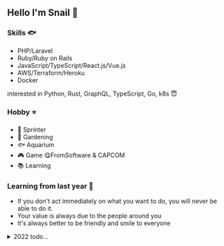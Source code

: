 ## Hello I'm Snail 🐚

### Skills 🐟
- PHP/Laravel
- Ruby/Ruby on Rails
- JavaScript/TypeScript/React.js/Vue.js
- AWS/Terraform/Heroku
- Docker

interested in Python, Rust, GraphQL, TypeScript, Go, k8s 😇

### Hobby ⭐
- 🏃 Sprinter 
- 🍅 Gardening 
- 🐟 Aquarium 
- 🎮 Game    😋FromSoftware & CAPCOM
- 📚 Learning 

### Learning from last year 🌼
- If you don't act immediately on what you want to do, you will never be able to do it.
- Your value is always due to the people around you
- It's always better to be friendly and smile to everyone

<details><summary>2022 todo...</summary>
  
### Backend

Learn multiple languages, deepen knowledge of DB, architecture, and algorithms, and acquire the expertise to compete on the front line and contribute to development efficiency.

- [ ]  Creating an automated development platform for Laravel
- [ ]  Hanami
- [ ]  Python
- [ ]  Go
- [ ]  TypeScript (Nest.js)
- [ ]  Rust
- [ ]  Creating an application that introduces the BFF layer
- [ ]  Increase DB knowledge to reach educational level
- [ ]  Creation of test environment and test automation tools, including E2E
- [ ]  Complete understanding of object-oriented and clean architecture
- [ ]  Creating applications to be implemented with DDD
- [ ]  Creating microservice applications
- [ ]  Engage in or reach the development of large-scale services
- [ ]  Squeezed in a harsh environment
  
### Frontend

This year, I'll keep it low. Catch up with the latest trends, increase my knowledge to a level where I can provide value through personal development, and acquire enough knowledge to make it easy for front-end engineers to work on.

- [ ]  Acquire knowledge of state management using Redux, swr, etc.
- [ ]  Understanding the ideal system for json processing
- [ ]  Drafting of architecture configuration  

### infra

Although it is not as good as SRE, I will master the basic configuration and knowledge up to k8s in order to connect to the backend.

- [ ]  Building an EKS Configuration
- [ ]  Drafting a microservice configuration
- [ ]  Building the infrastructure configuration for front-end applications
- [ ]  GCP knowledge acquisition and construction
  
### Machine learning

Increase knowledge to connect web and data. Understand and acquire peripheral knowledge as needed.

- [ ]  Acquire or clarify enough knowledge to keep up with the general conversation.
- [ ]  Create a simple model for it.
- [ ]  Create a sample involving infrastructure such as GCP
  
</details>
